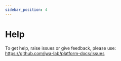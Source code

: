 ```yaml
---
sidebar_position: 4
---
```


# Help

To get help, raise issues or give feedback, please use: https://github.com/jwa-lab/platform-docs/issues